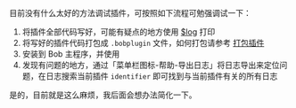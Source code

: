 目前没有什么太好的方法调试插件，可按照如下流程可勉强调试一下：

1. 将插件全部代码写好，可能有疑点的地方使用 [$log](plugin/api/log.md) 打印
2. 将写好的插件代码打包成 `.bobplugin` 文件，如何打包请参考 [打包插件](plugin/quickstart/pack.md) 
3. 安装到 Bob 主程序，并使用
4. 发现有问题的地方，通过「菜单栏图标-帮助-导出日志」将日志导出来定位问题，在日志搜索当前插件 `identifier` 即可找到与当前插件有关的所有日志

是的，目前就是这么麻烦，我后面会想办法简化一下。